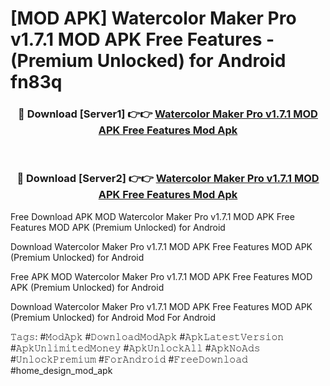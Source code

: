 # [MOD APK] Watercolor Maker Pro v1.7.1 MOD APK Free Features - (Premium Unlocked) for Android fn83q



<div align="center">
<h3>🔴 Download [Server1] 👉👉 <a href="https://momento.my/?title=Watercolor_Maker_Pro_v1.7.1_MOD_APK_Free_Features">Watercolor Maker Pro v1.7.1 MOD APK Free Features Mod Apk</a></h3><br>

<h3>🔴 Download [Server2] 👉👉 <a href="https://momento.my/?title=Watercolor_Maker_Pro_v1.7.1_MOD_APK_Free_Features">Watercolor Maker Pro v1.7.1 MOD APK Free Features Mod Apk</a></h3>
</div>



Free Download APK MOD Watercolor Maker Pro v1.7.1 MOD APK Free Features MOD APK (Premium Unlocked) for Android

Download Watercolor Maker Pro v1.7.1 MOD APK Free Features MOD APK (Premium Unlocked) for Android

Free APK MOD Watercolor Maker Pro v1.7.1 MOD APK Free Features MOD APK (Premium Unlocked) for Android

Download Watercolor Maker Pro v1.7.1 MOD APK Free Features MOD APK (Premium Unlocked) for Android Mod For Android

𝚃𝚊𝚐𝚜: #𝙼𝚘𝚍𝙰𝚙𝚔 #𝙳𝚘𝚠𝚗𝚕𝚘𝚊𝚍𝙼𝚘𝚍𝙰𝚙𝚔 #𝙰𝚙𝚔𝙻𝚊𝚝𝚎𝚜𝚝𝚅𝚎𝚛𝚜𝚒𝚘𝚗 #𝙰𝚙𝚔𝚄𝚗𝚕𝚒𝚖𝚒𝚝𝚎𝚍𝙼𝚘𝚗𝚎𝚢 #𝙰𝚙𝚔𝚄𝚗𝚕𝚘𝚌𝚔𝙰𝚕𝚕 #𝙰𝚙𝚔𝙽𝚘𝙰𝚍𝚜 #𝚄𝚗𝚕𝚘𝚌𝚔𝙿𝚛𝚎𝚖𝚒𝚞𝚖 #𝙵𝚘𝚛𝙰𝚗𝚍𝚛𝚘𝚒𝚍 #𝙵𝚛𝚎𝚎𝙳𝚘𝚠𝚗𝚕𝚘𝚊𝚍 #home_design_mod_apk
